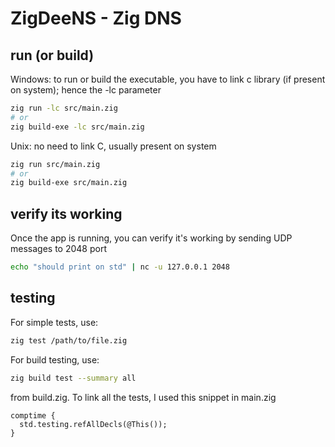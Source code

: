 # ZigDeeNS - Zig DNS

## run (or build)
Windows: to run or build the executable, you have to link c library (if present on system); hence the -lc parameter
```bash
zig run -lc src/main.zig
# or
zig build-exe -lc src/main.zig
````
Unix: no need to link C, usually present on system
```bash
zig run src/main.zig
# or
zig build-exe src/main.zig
````

## verify its working
Once the app is running, you can verify it's working by sending UDP messages to 2048 port
```bash
echo "should print on std" | nc -u 127.0.0.1 2048
```

## testing

For simple tests, use:
```bash
zig test /path/to/file.zig
````

For build testing, use:
```bash
zig build test --summary all
```

from build.zig. To link all the tests, I used this snippet in main.zig
```zig
comptime {
  std.testing.refAllDecls(@This());
}
```
